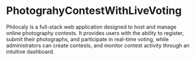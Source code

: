 # PhotograhyContestWithLiveVoting
Philocaly is a full-stack web application designed to host and manage online photography contests. It provides users with the ability to register, submit their photographs, and participate in real-time voting, while administrators can create contests, and monitor contest activity through an intuitive dashboard.
